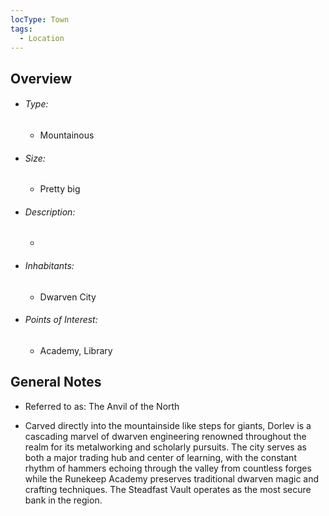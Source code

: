 ```yaml
---
locType: Town
tags:
  - Location
---
```

## Overview
- ###### Type:  
	- Mountainous
- ###### Size:
	- Pretty big
- ###### Description: 
	- 
- ###### Inhabitants:
	- Dwarven City
- ###### Points of Interest:
	- Academy, Library 

## General Notes
- Referred to as: The Anvil of the North

- Carved directly into the mountainside like steps for giants, Dorlev is a cascading marvel of dwarven engineering renowned throughout the realm for its metalworking and scholarly pursuits. The city serves as both a major trading hub and center of learning, with the constant rhythm of hammers echoing through the valley from countless forges while the Runekeep Academy preserves traditional dwarven magic and crafting techniques. The Steadfast Vault operates as the most secure bank in the region.
